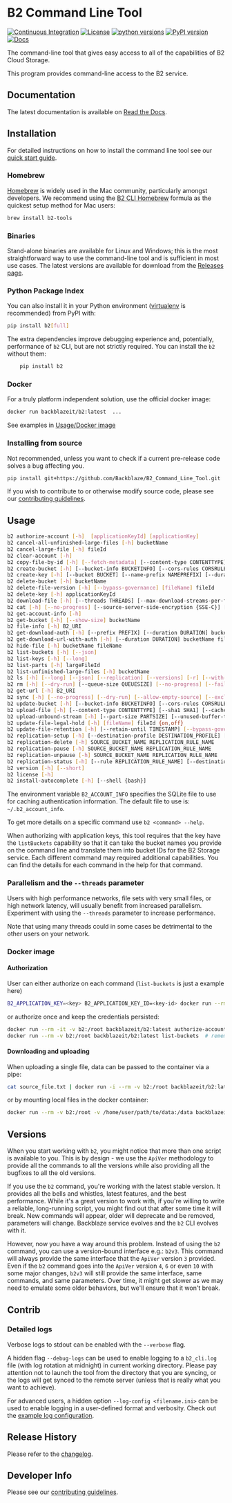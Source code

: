 # B2 Command Line Tool

[![Continuous Integration](https://github.com/Backblaze/B2_Command_Line_Tool/actions/workflows/ci.yml/badge.svg)](https://github.com/Backblaze/B2_Command_Line_Tool/actions/workflows/ci.yml)&nbsp;[![License](https://img.shields.io/pypi/l/b2.svg?label=License)](https://pypi.python.org/pypi/b2)&nbsp;[![python versions](https://img.shields.io/pypi/pyversions/b2.svg?label=python%20versions)](https://pypi.python.org/pypi/b2)&nbsp;[![PyPI version](https://img.shields.io/pypi/v/b2.svg?label=PyPI%20version)](https://pypi.python.org/pypi/b2)&nbsp;[![Docs](https://readthedocs.org/projects/b2-command-line-tool/badge/?version=master)](https://b2-command-line-tool.readthedocs.io/en/master/?badge=master)

The command-line tool that gives easy access to all of the capabilities of B2 Cloud Storage.

This program provides command-line access to the B2 service.

## Documentation

The latest documentation is available on [Read the Docs](https://b2-command-line-tool.readthedocs.io/).

## Installation

For detailed instructions on how to install the command line tool see our [quick start guide](https://www.backblaze.com/b2/docs/quick_command_line.html).

### Homebrew

[Homebrew](https://brew.sh/) is widely used in the Mac community, particularly amongst developers. We recommend using the [B2 CLI Homebrew](https://formulae.brew.sh/formula/b2-tools) formula as the quickest setup method for Mac users:

```bash
brew install b2-tools
```

### Binaries

Stand-alone binaries are available for Linux and Windows; this is the most straightforward way to use the command-line tool and is sufficient in most use cases. The latest versions are available for download from the [Releases page](https://github.com/Backblaze/B2_Command_Line_Tool/releases).

### Python Package Index

You can also install it in your Python environment ([virtualenv](https://pypi.org/project/virtualenv/) is recommended) from PyPI with:

```bash
pip install b2[full]
```

The extra dependencies improve debugging experience and, potentially, performance of `b2` CLI, but are not strictly required.
You can install the `b2` without them:

```bash
    pip install b2
```

### Docker

For a truly platform independent solution, use the official docker image: 

```bash
docker run backblazeit/b2:latest  ...
```

See examples in [Usage/Docker image](#docker-image)

### Installing from source

Not recommended, unless you want to check if a current pre-release code solves a bug affecting you.

```bash
pip install git+https://github.com/Backblaze/B2_Command_Line_Tool.git
```

If you wish to contribute to or otherwise modify source code, please see our [contributing guidelines](CONTRIBUTING.md).

## Usage

```bash
b2 authorize-account [-h]  [applicationKeyId] [applicationKey]
b2 cancel-all-unfinished-large-files [-h] bucketName
b2 cancel-large-file [-h] fileId
b2 clear-account [-h]
b2 copy-file-by-id [-h] [--fetch-metadata] [--content-type CONTENTTYPE] [--range RANGE] [--info INFO | --no-info] [--destination-server-side-encryption {SSE-B2,SSE-C}] [--destination-server-side-encryption-algorithm {AES256}] [--source-server-side-encryption {SSE-C}] [--source-server-side-encryption-algorithm {AES256}] [--file-retention-mode {compliance,governance}] [--retain-until TIMESTAMP] [--legal-hold {on,off}] sourceFileId destinationBucketName b2FileName
b2 create-bucket [-h] [--bucket-info BUCKETINFO] [--cors-rules CORSRULES] [--file-lock-enabled] [--replication REPLICATION] [--default-server-side-encryption {SSE-B2,none}] [--default-server-side-encryption-algorithm {AES256}] [--lifecycle-rule LIFECYCLERULES | --lifecycle-rules LIFECYCLERULES] bucketName {allPublic,allPrivate}
b2 create-key [-h] [--bucket BUCKET] [--name-prefix NAMEPREFIX] [--duration DURATION] [--all-capabilities] keyName [capabilities]
b2 delete-bucket [-h] bucketName
b2 delete-file-version [-h] [--bypass-governance] [fileName] fileId
b2 delete-key [-h] applicationKeyId
b2 download-file [-h] [--threads THREADS] [--max-download-streams-per-file MAX_DOWNLOAD_STREAMS_PER_FILE] [--no-progress] [--source-server-side-encryption {SSE-C}] [--source-server-side-encryption-algorithm {AES256}] [--write-buffer-size BYTES] [--skip-hash-verification] B2_URI localFileName
b2 cat [-h] [--no-progress] [--source-server-side-encryption {SSE-C}] [--source-server-side-encryption-algorithm {AES256}] [--write-buffer-size BYTES] [--skip-hash-verification] B2_URI
b2 get-account-info [-h]
b2 get-bucket [-h] [--show-size] bucketName
b2 file-info [-h] B2_URI
b2 get-download-auth [-h] [--prefix PREFIX] [--duration DURATION] bucketName
b2 get-download-url-with-auth [-h] [--duration DURATION] bucketName fileName
b2 hide-file [-h] bucketName fileName
b2 list-buckets [-h] [--json]
b2 list-keys [-h] [--long]
b2 list-parts [-h] largeFileId
b2 list-unfinished-large-files [-h] bucketName
b2 ls [-h] [--long] [--json] [--replication] [--versions] [-r] [--with-wildcard] bucketName [folderName]
b2 rm [-h] [--dry-run] [--queue-size QUEUESIZE] [--no-progress] [--fail-fast] [--threads THREADS] [--versions] [-r] [--with-wildcard] bucketName [folderName]
b2 get-url [-h] B2_URI
b2 sync [-h] [--no-progress] [--dry-run] [--allow-empty-source] [--exclude-all-symlinks] [--sync-threads SYNCTHREADS] [--download-threads DOWNLOADTHREADS] [--upload-threads UPLOADTHREADS] [--compare-versions {none,modTime,size}] [--compare-threshold MILLIS] [--exclude-regex REGEX] [--include-regex REGEX] [--exclude-dir-regex REGEX] [--exclude-if-modified-after TIMESTAMP] [--threads THREADS] [--destination-server-side-encryption {SSE-B2,SSE-C}] [--destination-server-side-encryption-algorithm {AES256}] [--source-server-side-encryption {SSE-C}] [--source-server-side-encryption-algorithm {AES256}] [--write-buffer-size BYTES] [--skip-hash-verification] [--max-download-streams-per-file MAX_DOWNLOAD_STREAMS_PER_FILE] [--incremental-mode] [--skip-newer | --replace-newer] [--delete | --keep-days DAYS] source destination
b2 update-bucket [-h] [--bucket-info BUCKETINFO] [--cors-rules CORSRULES] [--default-retention-mode {compliance,governance,none}] [--default-retention-period period] [--replication REPLICATION] [--file-lock-enabled] [--default-server-side-encryption {SSE-B2,none}] [--default-server-side-encryption-algorithm {AES256}] [--lifecycle-rule LIFECYCLERULES | --lifecycle-rules LIFECYCLERULES] bucketName [{allPublic,allPrivate}]
b2 upload-file [-h] [--content-type CONTENTTYPE] [--sha1 SHA1] [--cache-control CACHE_CONTROL] [--info INFO] [--custom-upload-timestamp CUSTOM_UPLOAD_TIMESTAMP] [--min-part-size MINPARTSIZE] [--threads THREADS] [--no-progress] [--destination-server-side-encryption {SSE-B2,SSE-C}] [--destination-server-side-encryption-algorithm {AES256}] [--legal-hold {on,off}] [--file-retention-mode {compliance,governance}] [--retain-until TIMESTAMP] [--incremental-mode] bucketName localFilePath b2FileName
b2 upload-unbound-stream [-h] [--part-size PARTSIZE] [--unused-buffer-timeout-seconds UNUSEDBUFFERTIMEOUTSECONDS] [--content-type CONTENTTYPE] [--sha1 SHA1] [--cache-control CACHE_CONTROL] [--info INFO] [--custom-upload-timestamp CUSTOM_UPLOAD_TIMESTAMP] [--min-part-size MINPARTSIZE] [--threads THREADS] [--no-progress] [--destination-server-side-encryption {SSE-B2,SSE-C}] [--destination-server-side-encryption-algorithm {AES256}] [--legal-hold {on,off}] [--file-retention-mode {compliance,governance}] [--retain-until TIMESTAMP] bucketName localFilePath b2FileName
b2 update-file-legal-hold [-h] [fileName] fileId {on,off}
b2 update-file-retention [-h] [--retain-until TIMESTAMP] [--bypass-governance] [fileName] fileId {governance,compliance,none}
b2 replication-setup [-h] [--destination-profile DESTINATION_PROFILE] [--name NAME] [--priority PRIORITY] [--file-name-prefix PREFIX] [--include-existing-files] SOURCE_BUCKET_NAME DESTINATION_BUCKET_NAME
b2 replication-delete [-h] SOURCE_BUCKET_NAME REPLICATION_RULE_NAME
b2 replication-pause [-h] SOURCE_BUCKET_NAME REPLICATION_RULE_NAME
b2 replication-unpause [-h] SOURCE_BUCKET_NAME REPLICATION_RULE_NAME
b2 replication-status [-h] [--rule REPLICATION_RULE_NAME] [--destination-profile DESTINATION_PROFILE] [--dont-scan-destination] [--output-format {console,json,csv}] [--no-progress] [--columns COLUMN ONE,COLUMN TWO] SOURCE_BUCKET_NAME
b2 version [-h] [--short]
b2 license [-h]
b2 install-autocomplete [-h] [--shell {bash}]
```

The environment variable `B2_ACCOUNT_INFO` specifies the SQLite
file to use for caching authentication information.
The default file to use is: `~/.b2_account_info`.

To get more details on a specific command use `b2 <command> --help`.

When authorizing with application keys, this tool requires that the key
have the `listBuckets` capability so that it can take the bucket names
you provide on the command line and translate them into bucket IDs for the
B2 Storage service.  Each different command may required additional
capabilities. You can find the details for each command in the help for
that command.

### Parallelism and the `--threads` parameter

Users with high performance networks, file sets with very small files, or high network latency, will usually benefit from increased parallelism. Experiment with using the `--threads` parameter to increase performance.

Note that using many threads could in some cases be detrimental to the other users on your network.

### Docker image

#### Authorization

User can either authorize on each command (`list-buckets` is just a example here)

```bash
B2_APPLICATION_KEY=<key> B2_APPLICATION_KEY_ID=<key-id> docker run --rm -e B2_APPLICATION_KEY -e B2_APPLICATION_KEY_ID backblazeit/b2:latest list-buckets
```

or authorize once and keep the credentials persisted:

```bash
docker run --rm -it -v b2:/root backblazeit/b2:latest authorize-account
docker run --rm -v b2:/root backblazeit/b2:latest list-buckets  # remember to include `-v` - authorization details are there
```

#### Downloading and uploading

When uploading a single file, data can be passed to the container via a pipe:

```bash
cat source_file.txt | docker run -i --rm -v b2:/root backblazeit/b2:latest upload-unbound-stream bucket_name - target_file_name
```

or by mounting local files in the docker container:

```bash
docker run --rm -v b2:/root -v /home/user/path/to/data:/data backblazeit/b2:latest upload-file bucket_name /data/source_file.txt target_file_name
```

## Versions

When you start working with `b2`, you might notice that more than one script is available to you.
This is by design - we use the `ApiVer` methodology to provide all the commands to all the versions
while also providing all the bugfixes to all the old versions.

If you use the `b2` command, you're working with the latest stable version.
It provides all the bells and whistles, latest features, and the best performance.
While it's a great version to work with, if you're willing to write a reliable, long-running script,
you might find out that after some time it will break.
New commands will appear, older will deprecate and be removed, parameters will change.
Backblaze service evolves and the `b2` CLI evolves with it.

However, now you have a way around this problem.
Instead of using the `b2` command, you can use a version-bound interface e.g.: `b2v3`.
This command will always provide the same interface that the `ApiVer` version `3` provided.
Even if the `b2` command goes into the `ApiVer` version `4`, `6` or even `10` with some major changes,
`b2v3` will still provide the same interface, same commands, and same parameters.
Over time, it might get slower as we may need to emulate some older behaviors, but we'll ensure that it won't break.

## Contrib

### Detailed logs

Verbose logs to stdout can be enabled with the `--verbose` flag.

A hidden flag `--debug-logs` can be used to enable logging to a `b2_cli.log` file (with log rotation at midnight) in current working directory. Please pay attention not to launch the tool from the directory that you are syncing, or the logs will get synced to the remote server (unless that is really what you want to achieve).

For advanced users, a hidden option `--log-config <filename.ini>` can be used to enable logging in a user-defined format and verbosity. Check out the [example log configuration](contrib/debug_logs.ini).

## Release History

Please refer to the [changelog](CHANGELOG.md).

## Developer Info

Please see our [contributing guidelines](CONTRIBUTING.md).
